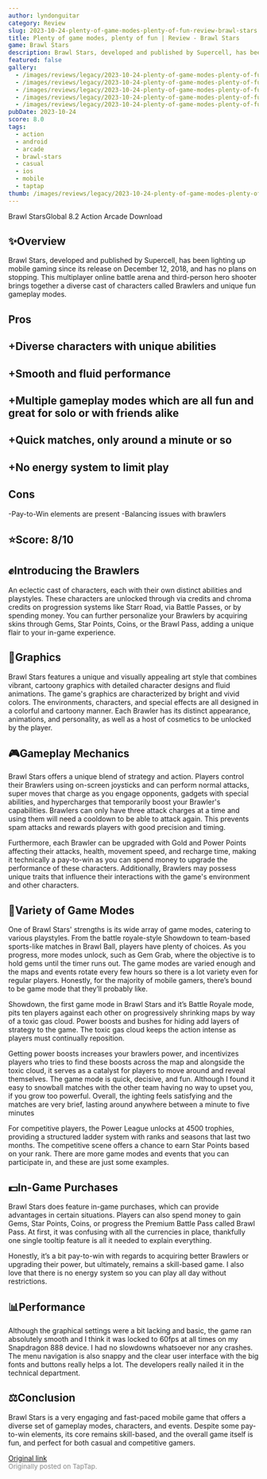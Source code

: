 ```yaml
---
author: lyndonguitar
category: Review
slug: 2023-10-24-plenty-of-game-modes-plenty-of-fun-review-brawl-stars
title: Plenty of game modes, plenty of fun | Review - Brawl Stars
game: Brawl Stars
description: Brawl Stars, developed and published by Supercell, has been lighting up mobile gaming since its release on December 12, 2018, and has no plans on stopping. This multiplayer online battle arena and third-person hero shooter brings together a diverse cast of characters called Brawlers and unique fun gameplay modes.
featured: false
gallery:
  - /images/reviews/legacy/2023-10-24-plenty-of-game-modes-plenty-of-fun--review---brawl-stars-0.avif
  - /images/reviews/legacy/2023-10-24-plenty-of-game-modes-plenty-of-fun--review---brawl-stars-1.avif
  - /images/reviews/legacy/2023-10-24-plenty-of-game-modes-plenty-of-fun--review---brawl-stars-2.avif
  - /images/reviews/legacy/2023-10-24-plenty-of-game-modes-plenty-of-fun--review---brawl-stars-3.avif
  - /images/reviews/legacy/2023-10-24-plenty-of-game-modes-plenty-of-fun--review---brawl-stars-4.avif
pubDate: 2023-10-24
score: 8.0
tags:
  - action
  - android
  - arcade
  - brawl-stars
  - casual
  - ios
  - mobile
  - taptap
thumb: /images/reviews/legacy/2023-10-24-plenty-of-game-modes-plenty-of-fun--review---brawl-stars-0.avif
---
```


Brawl StarsGlobal
8.2
Action
Arcade
Download


## ✨Overview

Brawl Stars, developed and published by Supercell, has been lighting up mobile gaming since its release on December 12, 2018, and has no plans on stopping. This multiplayer online battle arena and third-person hero shooter brings together a diverse cast of characters called Brawlers and unique fun gameplay modes.




## Pros



## +Diverse characters with unique abilities

## +Smooth and fluid performance

## +Multiple gameplay modes which are all fun and great for solo or with friends alike

## +Quick matches, only around a minute or so

## +No energy system to limit play




## Cons


-Pay-to-Win elements are present
-Balancing issues with brawlers


## ⭐️Score: 8/10


## ✊Introducing the Brawlers

An eclectic cast of characters, each with their own distinct abilities and playstyles. These characters are unlocked through via credits and chroma credits on progression systems like Starr Road, via Battle Passes, or by spending money. You can further personalize your Brawlers by acquiring skins through Gems, Star Points, Coins, or the Brawl Pass, adding a unique flair to your in-game experience.


## 🎨Graphics

Brawl Stars features a unique and visually appealing art style that combines vibrant, cartoony graphics with detailed character designs and fluid animations.  The game's graphics are characterized by bright and vivid colors. The environments, characters, and special effects are all designed in a colorful and cartoony manner. Each Brawler has its distinct appearance, animations, and personality, as well as a host of cosmetics to be unlocked by the player.


## 🎮Gameplay Mechanics

Brawl Stars offers a unique blend of strategy and action. Players control their Brawlers using on-screen joysticks and can perform normal attacks, super moves that charge as you engage opponents, gadgets with special abilities, and hypercharges that temporarily boost your Brawler's capabilities. Brawlers can only have three attack charges at a time and using them will need a cooldown to be able to attack again. This prevents spam attacks and rewards players with good precision and timing.

Furthermore, each Brawler can be upgraded with Gold and Power Points affecting their attacks, health, movement speed, and recharge time, making it technically a pay-to-win as you can spend money to upgrade the performance of these characters. Additionally, Brawlers may possess unique traits that influence their interactions with the game's environment and other characters.


## 📜Variety of Game Modes

One of Brawl Stars' strengths is its wide array of game modes, catering to various playstyles. From the battle royale-style Showdown to team-based sports-like matches in Brawl Ball, players have plenty of choices. As you progress, more modes unlock, such as Gem Grab, where the objective is to hold gems until the timer runs out. The game modes are varied enough and the maps and events rotate every few hours so there is a lot variety even for regular players. Honestly, for the majority of mobile gamers, there’s bound to be game mode that they’ll probably like.

Showdown, the first game mode in Brawl Stars and it’s Battle Royale mode, pits ten players against each other on progressively shrinking maps by way of a toxic gas cloud. Power boosts and bushes for hiding add layers of strategy to the game. The toxic gas cloud keeps the action intense as players must continually reposition.

Getting power boosts increases your brawlers power, and incentivizes players who tries to find these boosts across the map and alongside the toxic cloud, it serves as a catalyst for players to move around and reveal themselves. The game mode is quick, decisive, and fun. Although I found it easy to snowball matches with the other team having no way to upset you, if you grow too powerful.  Overall, the ighting feels satisfying and the matches are very brief, lasting around anywhere between a minute to five minutes

For competitive players, the Power League unlocks at 4500 trophies, providing a structured ladder system with ranks and seasons that last two months. The competitive scene offers a chance to earn Star Points based on your rank. There are more game modes and events that you can participate in, and these are just some examples.


## 💵In-Game Purchases

Brawl Stars does feature in-game purchases, which can provide advantages in certain situations. Players can also spend money to gain  Gems, Star Points, Coins, or progress the Premium Battle Pass called Brawl Pass.  At first, it was confusing with all the currencies in place, thankfully one single tooltip feature is all it needed to explain everything.

Honestly, it’s a bit pay-to-win with regards to acquiring better Brawlers or upgrading their power, but ultimately, remains a skill-based game.  I also love that there is no energy system so you can play all day without restrictions.


## 📊Performance

Although the graphical settings were a bit lacking and basic, the game ran absolutely smooth and I think it was locked to 60fps at all times on my Snapdragon 888 device. I had no slowdowns whatsoever nor any crashes. The menu navigation is also snappy and the clear user interface with the big fonts and buttons really helps a lot. The developers really nailed it in the technical department.


## ⚖️Conclusion

Brawl Stars is a very engaging and fast-paced mobile game that offers a diverse set of gameplay modes, characters, and events. Despite some pay-to-win elements, its core remains skill-based, and the overall game itself is fun, and perfect for both casual and competitive gamers.

[Original link](https://www.taptap.io/post/6468998)<br><span style="font-size: 0.95em; color: #888;">Originally posted on TapTap.</span>